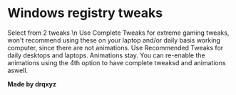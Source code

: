 # Windows registry tweaks

 Select from 2 tweaks \n
 Use Complete Tweaks for extreme gaming tweaks, won't recommend using these on your laptop and/or daily basis working computer, since there are not animations.
 Use Recommended Tweaks for daily desktops and laptops. Animations stay.
 You can re-enable the animations using the 4th option to have complete tweaksd and animations aswell.

**Made by drqxyz**
